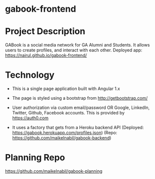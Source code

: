 # gabook-frontend

# Project Description
GABook is a social media network for GA Alumni and Students. It allows users to create profiles, and interact with each other.
Deployed app: https://nairul.github.io/gabook-frontend/
# Technology
- This is a single page application built with Angular 1.x

- The page is styled using a bootstrap from http://getbootstrap.com/

- User authorization via custom email/password OR Google, LinkedIn, Twitter, Github, Facebook accounts. This is provided by https://auth0.com

- It uses a factory that gets from a Heroku backend API (Deployed: https://gabook.herokuapp.com/profiles.json) (Repo: https://github.com/maikelnabil/gabook-backend)

# Planning Repo
https://github.com/maikelnabil/gabook-planning
